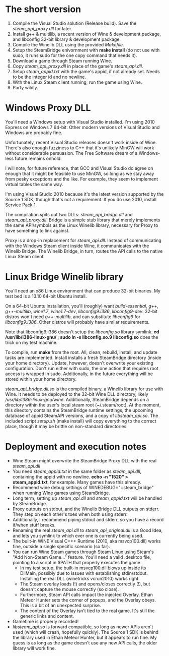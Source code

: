 # The short version

1. Compile the Visual Studio solution (Release build).  Save the
*steam_api_proxy.dll* for later.
2. Install g++ & multilib, a recent version of Wine & development package,
and libconfig 32-bit library & development package.
3. Compile the Winelib DLL using the provided *Makefile*.
4. Setup the SteamBridge enivornment with **make install** (do not use
with sudo, it runs sudo for the one copy command that needs it).
5. Download a game through Steam running Wine.
6. Copy *steam_api_proxy.dll* in place of the game's *steam_api.dll*.
7. Setup *steam_appid.txt* with the game's appid, if not already set.
Needs to be the integer id and no newline.
8. With the Linux Steam client running, run the game using Wine.
9. Party wildly.

# Windows Proxy DLL

You'll need a Windows setup with Visual Studio installed.  I'm using
2010 Express on Windows 7 64-bit.  Other modern versions of Visual Studio
and Windows are probably fine.

Unfortunately, recent Visual Studio releases doesn't work inside of Wine.
There's also enough fuzziness to C++ that it's unlikely MinGW will
work without considerable persuasion.  The Free Software dream of a
Windows-less future remains onhold.

I will note, for future reference, that GCC and Visual Studio do agree
on enough that it might be feasible to use MinGW, so long as we stay
away from pesky exceptions and the like.  For example, they seem to
implement virtual tables the same way.

I'm using Visual Studio 2010 because it's the latest version supported by
the Source 1 SDK, though that's not a requirement.  If you do use 2010,
install Service Pack 1.

The compilation spits out two DLLs: *steam_api_bridge.dll* and
*steam_api_proxy.dll*.  Bridge is a simple stub library that merely
implements the same API/symbols as the Linux Winelib library, necessary
for Proxy to have something to link against.

Proxy is a drop-in replacement for *steam_api.dll*.  Instead of
communicating with the Windows Steam client inside Wine, it communicates
with the Winelib Bridge. The Winelib Bridge, in turn, routes the API
calls to the native Linux Steam client.

# Linux Bridge Winelib library

You'll need an x86 Linux environment that can produce 32-bit binaries.
My test bed is a 13.10 64-bit Ubuntu install.

On a 64-bit Ubuntu installation, you'll (roughly) want *build-essential*,
*g++*, *g++-multilib*, *wine1.7*, *wine1.7-dev*, *libconfig9:i386*,
*libconfig9-dev*.  32-bit distros won't need *g++-multilib*, and
can substitute *libconfig9* for *libconfig9:i386*.  Other distros will
probably have similar requirements.

Note that libconfig9:i386 doesn't setup the *libconfig.so* library
symlink.  **cd /usr/lib/i386-linux-gnu/ ; sudo ln -s libconfig.so.9
libconfig.so** does the trick on my test machine.

To compile, run **make** from the root.  All, clean, rebuild, install,
and update tasks are implemented.  Install installs a fresh SteamBridge
directory (inside your home directory).  Update, however, doesn't
overwrite your existing configuration.  Don't run either with sudo, the
one action that requires root access is wrapped in sudo.  Additionally,
in the future everything will be stored within your home directory.

*steam_api_bridge.dll.so* is the compiled binary, a Winelib library
for use with Wine.  It needs to be deployed to the 32-bit Wine DLL
directory, likely */usr/lib/i386-linux-gnu/wine*.  Additionally,
SteamBridge depends on a directory within the user's local steam root
(~/.steam/root).  At the moment, this directory contains the SteamBridge
runtime settings, the upcoming database of appid SteamAPI versions,
and a copy of *libsteam_api.so*.  The included script *setup.sh* (make
install) will copy everything to the correct place, though it may be
brittle on non-standard directories.

# Deployment and execution notes

* Wine Steam might overwrite the SteamBridge Proxy DLL with the real
  *steam_api.dll*
* You need *steam_appid.txt* in the same folder as *steam_api.dll*,
  containing the appid with no newline.  **echo -n "1520" >
  steam\_appid.txt**, for example.  Many games have this already.
* Recommend wine debug settings of WINEDEBUG="+steam\_bridge" when
  running Wine games using SteamBridge.
* Long term, setting up *steam_api.dll* and *steam_appid.txt* will be
  handled by SteamBridge.
* Proxy outputs on stdout, and the Winelib Bridge DLL outputs on stderr.
  They step on each other's toes when both using stderr.
* Additionally, I recommend piping stdout and stderr, so you have a
  record if/when stuff breaks.
* Renaming the real *steam_api.dll* to *steam_api_original.dll* is a
  Good Idea, and lets you symlink to which ever one is currently being used.
* The built-in WINE Visual C+++ Runtime (2010, aka msvcp100.dll) works
  fine, outside a single specific scenario (so far).
* You can run Wine Steam games through Steam Linux using Steam's "Add
  Non-Steam Game..." feature.  You'll need a valid .desktop file,
  pointing to a script in $PATH that properly executes the game.
    * In my test setup, the built-in msvcp100.dll blows up inside its
      DllMain, possibly due to issues with establishing stdin/stdout.
      Installing the real DLL (winetricks vcrun2010) works right.
    * The Steam overlay loads (!) and opens/closes correctly (!), but
      doesn't capture the mouse correctly (so close).
    * Furthermore, Steam API calls impact the injected Overlay.
      Ethan Meteor Hunter sets the corner of popups, and the Overlay
      obeys.  This is a bit of an unexpected surprise.
    * The content of the Overlay isn't tied to the real game.  It's
      still the generic links and content.
* Gametime is properly recorded!
* *libsteam_api.so* is forward compatible, so long as newer APIs aren't
  used (which will crash, hopefully quickly).  The Source 1 SDK is behind
  the library used in Ethan Meteor Hunter, but it appears to run fine.
  My guess is as long as the game doesn't use any new API calls, the
  older library will work fine.

